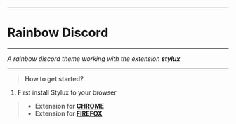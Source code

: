 __________
# Rainbow Discord
__________

*A rainbow discord theme working with the extension **stylux***
__________
>**How to get started?**
1. First install Stylux to your browser
>- **Extension for [CHROME](https://chrome.google.com/webstore/detail/stylus/clngdbkpkpeebahjckkjfobafhncgmne?hl=en)** 
>- **Extension for [FIREFOX](https://addons.mozilla.org/en-US/firefox/addon/styl-us/)** 
